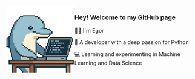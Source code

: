 <img align="left" src="images/icon.png" width="180" height="180">


### Hey! Welcome to my GitHub page

<p style="margin-left: 170px;"> 
 👋🏻 I`m Egor <br>

 🐍 A developer with a deep passion for Python <br>
 
 💻 Learning and experimenting in Machine Learning and Data Science
</p>






<!--
**Eg0Mak/Eg0Mak** is a ✨ _special_ ✨ repository because its `README.md` (this file) appears on your GitHub profile.

Here are some ideas to get you started:

- 🔭 I’m currently working on ...
- 🌱 I’m currently learning ...
- 👯 I’m looking to collaborate on ...
- 🤔 I’m looking for help with ...
- 💬 Ask me about ...
- 📫 How to reach me: ...
- 😄 Pronouns: ...
- ⚡ Fun fact: ...
-->
